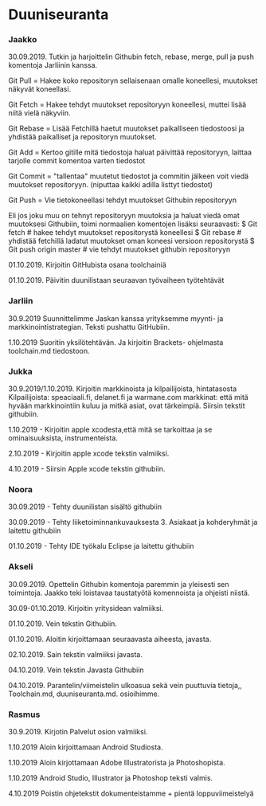 Duuniseuranta
=============

### Jaakko

30.09.2019. Tutkin ja harjoittelin Githubin fetch, rebase, merge, pull ja push komentoja Jarliinin kanssa.

Git Pull = Hakee koko repositoryn sellaisenaan omalle koneellesi, muutokset näkyvät koneellasi.

Git Fetch = Hakee tehdyt muutokset repositoryyn koneellesi, muttei lisää niitä vielä näkyviin.

Git Rebase = Lisää Fetchillä haetut muutokset paikalliseen tiedostoosi ja yhdistää paikalliset ja repositoryn muutokset.

Git Add = Kertoo gitille mitä tiedostoja haluat päivittää repositoryyn, laittaa tarjolle commit komentoa varten tiedostot

Git Commit = "tallentaa" muutetut tiedostot ja commitin jälkeen voit viedä muutokset repositoryyn. (niputtaa kaikki adilla listtyt tiedostot)

Git Push = Vie tietokoneellasi tehdyt muutokset Githubin repositoryyn

Eli jos joku muu on tehnyt repositoryyn muutoksia ja haluat viedä omat muutoksesi Githubiin, toimi normaalien komentojen lisäksi seuraavasti:
$ Git fetch # hakee tehdyt muutokset repositorystä koneellesi
$ Git rebase # yhdistää fetchillä ladatut muutokset oman koneesi versioon repositorystä
$ Git push origin master # vie tehdyt muutokset githubin repositoryyn

01.10.2019. Kirjoitin GitHubista osana toolchainiä

01.10.2019. Päivitin duunilistaan seuraavan työvaiheen työtehtävät


### Jarliin

30.9.2019 Suunnittelimme Jaskan kanssa yrityksemme myynti- ja markkinointistrategian. Teksti pushattu GitHubiin. 

1.10.2019 Suoritin yksilötehtävän. Ja kirjoitin Brackets- ohjelmasta toolchain.md tiedostoon.


### Jukka 

 30.9.2019/1.10.2019. Kirjoitin markkinoista ja kilpailijoista, hintatasosta
 Kilpailijoista: speaciaali.fi, delanet.fi ja warmane.com
 markkinat: että mitä hyvään markkinointiin kuluu ja mitkä asiat, ovat tärkeimpiä.
 Siirsin tekstit githubiin.

1.10.2019 - Kirjoitin apple xcodesta,että mitä se tarkoittaa ja se ominaisuuksista, instrumenteista.

2.10.2019 - Kirjoitin apple xcode tekstin valmiiksi.

4.10.2019 - Siirsin  Apple xcode tekstin githubiin.


### Noora

30.09.2019 - Tehty duunilistan sisältö githubiin

30.09.2019 - Tehty liiketoiminnankuvauksesta 3. Asiakaat ja kohderyhmät ja laitettu githubiin

01.10.2019 - Tehty IDE työkalu Eclipse ja laitettu githubiin


### Akseli

30.09.2019. Opettelin Githubin komentoja paremmin ja yleisesti sen toimintoja. Jaakko teki loistavaa taustatyötä komennoista ja  ohjeisti niistä.

30.09-01.10.2019. Kirjoitin yritysidean valmiiksi.

01.10.2019. Vein tekstin Githubiin.

01.10.2019. Aloitin kirjoittamaan seuraavasta aiheesta, javasta.

02.10.2019. Sain tekstin valmiiksi javasta.

04.10.2019. Vein tekstin Javasta Githubiin

04.10.2019. Parantelin/viimeistelin ulkoasua sekä vein puuttuvia tietoja,, Toolchain.md, duuniseuranta.md. osioihimme.


### Rasmus

30.9.2019. Kirjotin Palvelut osion valmiiksi.

1.10.2019 Aloin kirjoittamaan Android Studiosta.

1.10.2019 Aloin kirjottamaan Adobe Illustratorista ja Photoshopista.

1.10.2019 Android Studio, Illustrator ja Photoshop teksti valmis.

4.10.2019 Poistin ohjetekstit dokumenteistamme + pientä loppuviimeistelyä

